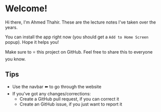 # Welcome!

Hi there, I'm Ahmed Thahir. These are the lecture notes I've taken over the years.

You can install the app right now (you should get a `Add to Home Screen` popup). Hope it helps you!

Make sure to ⭐ this project on GitHub. Feel free to share this to everyone you know.

## Tips

- Use the navbar ⬅️ to go through the website
- If you've got any changes/corrections:
    - Create a GitHub pull request, if you can correct it
    - Create an GitHub issue, if you just want to report it

